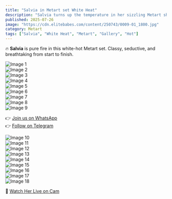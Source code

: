 ```yaml
---
title: "Salvia in Metart set White Heat"
description: "Salvia turns up the temperature in her sizzling Metart shoot — White Heat."
published: 2025-07-26
image: "https://cdn.elitebabes.com/content/250743/0009-01_1800.jpg"
category: Metart
tags: ["Salvia", "White Heat", "Metart", "Gallery", "Hot"]
---
```


🔥 **Salvia** is pure fire in this white-hot Metart set. Classy, seductive, and breathtaking from start to finish.

![Image 1](https://cdn.elitebabes.com/content/250743/0009-01_1800.jpg)  
![Image 2](https://cdn.elitebabes.com/content/250743/0009-02_1200.jpg)  
![Image 3](https://cdn.elitebabes.com/content/250743/0009-03_1200.jpg)  
![Image 4](https://cdn.elitebabes.com/content/250743/0009-04_1200.jpg)  
![Image 5](https://cdn.elitebabes.com/content/250743/0009-05_1200.jpg)  
![Image 6](https://cdn.elitebabes.com/content/250743/0009-06_1200.jpg)  
![Image 7](https://cdn.elitebabes.com/content/250743/0009-07_1200.jpg)  
![Image 8](https://cdn.elitebabes.com/content/250743/0009-08_1200.jpg)  
![Image 9](https://cdn.elitebabes.com/content/250743/0009-09_1800.jpg)  

👉 [Join us on WhatsApp](https://whatsapp.com/channel/0029VaMsUAp7tkjI8KcaRn10)  
👉 [Follow on Telegram](https://t.me/Xibabes)  

![Image 10](https://cdn.elitebabes.com/content/250743/0009-10_1200.jpg)  
![Image 11](https://cdn.elitebabes.com/content/250743/0009-11_1800.jpg)  
![Image 12](https://cdn.elitebabes.com/content/250743/0009-12_1200.jpg)  
![Image 13](https://cdn.elitebabes.com/content/250743/0009-13_1800.jpg)  
![Image 14](https://cdn.elitebabes.com/content/250743/0009-14_1800.jpg)  
![Image 15](https://cdn.elitebabes.com/content/250743/0009-15_1200.jpg)  
![Image 16](https://cdn.elitebabes.com/content/250743/0009-16_1800.jpg)  
![Image 17](https://cdn.elitebabes.com/content/250743/0009-17_1200.jpg)  
![Image 18](https://cdn.elitebabes.com/content/250743/0009-18_1800.jpg)  

🔞 [Watch Her Live on Cam](https://redirecting-kappa.vercel.app/)
